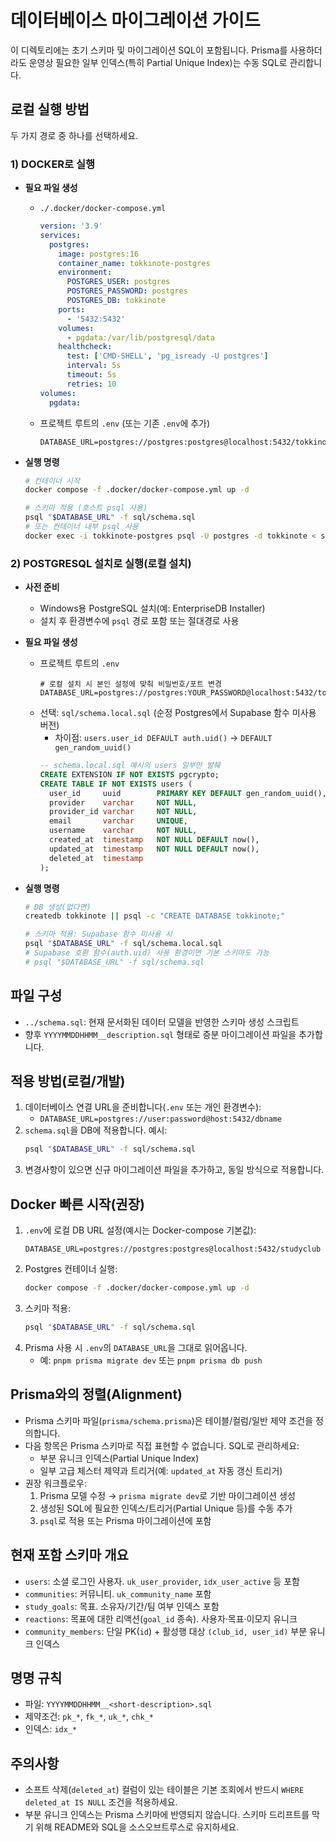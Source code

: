 # 데이터베이스 마이그레이션 가이드

이 디렉토리에는 초기 스키마 및 마이그레이션 SQL이 포함됩니다. Prisma를 사용하더라도 운영상 필요한 일부 인덱스(특히 Partial Unique Index)는 수동 SQL로 관리합니다.

## 로컬 실행 방법

두 가지 경로 중 하나를 선택하세요.

### 1) DOCKER로 실행

- **필요 파일 생성**
  - `./.docker/docker-compose.yml`
    ```yaml
    version: '3.9'
    services:
      postgres:
        image: postgres:16
        container_name: tokkinote-postgres
        environment:
          POSTGRES_USER: postgres
          POSTGRES_PASSWORD: postgres
          POSTGRES_DB: tokkinote
        ports:
          - '5432:5432'
        volumes:
          - pgdata:/var/lib/postgresql/data
        healthcheck:
          test: ['CMD-SHELL', 'pg_isready -U postgres']
          interval: 5s
          timeout: 5s
          retries: 10
    volumes:
      pgdata:
    ```
  - 프로젝트 루트의 `.env` (또는 기존 `.env`에 추가)
    ```dotenv
    DATABASE_URL=postgres://postgres:postgres@localhost:5432/tokkinote
    ```

- **실행 명령**

  ```bash
  # 컨테이너 시작
  docker compose -f .docker/docker-compose.yml up -d

  # 스키마 적용 (호스트 psql 사용)
  psql "$DATABASE_URL" -f sql/schema.sql
  # 또는 컨테이너 내부 psql 사용
  docker exec -i tokkinote-postgres psql -U postgres -d tokkinote < sql/schema.sql
  ```

### 2) POSTGRESQL 설치로 실행(로컬 설치)

- **사전 준비**
  - Windows용 PostgreSQL 설치(예: EnterpriseDB Installer)
  - 설치 후 환경변수에 `psql` 경로 포함 또는 절대경로 사용

- **필요 파일 생성**
  - 프로젝트 루트의 `.env`
    ```dotenv
    # 로컬 설치 시 본인 설정에 맞춰 비밀번호/포트 변경
    DATABASE_URL=postgres://postgres:YOUR_PASSWORD@localhost:5432/tokkinote
    ```
  - 선택: `sql/schema.local.sql` (순정 Postgres에서 Supabase 함수 미사용 버전)
    - 차이점: `users.user_id DEFAULT auth.uid()` → `DEFAULT gen_random_uuid()`
    ```sql
    -- schema.local.sql 예시의 users 일부만 발췌
    CREATE EXTENSION IF NOT EXISTS pgcrypto;
    CREATE TABLE IF NOT EXISTS users (
      user_id     uuid        PRIMARY KEY DEFAULT gen_random_uuid(),
      provider    varchar     NOT NULL,
      provider_id varchar     NOT NULL,
      email       varchar     UNIQUE,
      username    varchar     NOT NULL,
      created_at  timestamp   NOT NULL DEFAULT now(),
      updated_at  timestamp   NOT NULL DEFAULT now(),
      deleted_at  timestamp
    );
    ```

- **실행 명령**

  ```bash
  # DB 생성(없다면)
  createdb tokkinote || psql -c "CREATE DATABASE tokkinote;"

  # 스키마 적용: Supabase 함수 미사용 시
  psql "$DATABASE_URL" -f sql/schema.local.sql
  # Supabase 호환 함수(auth.uid) 사용 환경이면 기본 스키마도 가능
  # psql "$DATABASE_URL" -f sql/schema.sql
  ```

## 파일 구성

- `../schema.sql`: 현재 문서화된 데이터 모델을 반영한 스키마 생성 스크립트
- 향후 `YYYYMMDDHHMM__description.sql` 형태로 증분 마이그레이션 파일을 추가합니다.

## 적용 방법(로컬/개발)

1. 데이터베이스 연결 URL을 준비합니다(`.env` 또는 개인 환경변수):
   - `DATABASE_URL=postgres://user:password@host:5432/dbname`
2. `schema.sql`을 DB에 적용합니다. 예시:
   ```bash
   psql "$DATABASE_URL" -f sql/schema.sql
   ```
3. 변경사항이 있으면 신규 마이그레이션 파일을 추가하고, 동일 방식으로 적용합니다.

## Docker 빠른 시작(권장)

1. `.env`에 로컬 DB URL 설정(예시는 Docker-compose 기본값):
   ```dotenv
   DATABASE_URL=postgres://postgres:postgres@localhost:5432/studyclub
   ```
2. Postgres 컨테이너 실행:
   ```bash
   docker compose -f .docker/docker-compose.yml up -d
   ```
3. 스키마 적용:
   ```bash
   psql "$DATABASE_URL" -f sql/schema.sql
   ```
4. Prisma 사용 시 `.env`의 `DATABASE_URL`을 그대로 읽어옵니다.
   - 예: `pnpm prisma migrate dev` 또는 `pnpm prisma db push`

## Prisma와의 정렬(Alignment)

- Prisma 스키마 파일(`prisma/schema.prisma`)은 테이블/컬럼/일반 제약 조건을 정의합니다.
- 다음 항목은 Prisma 스키마로 직접 표현할 수 없습니다. SQL로 관리하세요:
  - 부분 유니크 인덱스(Partial Unique Index)
  - 일부 고급 체스터 제약과 트리거(예: `updated_at` 자동 갱신 트리거)
- 권장 워크플로우:
  1. Prisma 모델 수정 → `prisma migrate dev`로 기반 마이그레이션 생성
  2. 생성된 SQL에 필요한 인덱스/트리거(Partial Unique 등)를 수동 추가
  3. `psql`로 적용 또는 Prisma 마이그레이션에 포함

## 현재 포함 스키마 개요

- `users`: 소셜 로그인 사용자. `uk_user_provider`, `idx_user_active` 등 포함
- `communities`: 커뮤니티. `uk_community_name` 포함
- `study_goals`: 목표. 소유자/기간/팀 여부 인덱스 포함
- `reactions`: 목표에 대한 리액션(`goal_id` 종속). 사용자·목표·이모지 유니크
- `community_members`: 단일 PK(`id`) + 활성행 대상 `(club_id, user_id)` 부분 유니크 인덱스

## 명명 규칙

- 파일: `YYYYMMDDHHMM__<short-description>.sql`
- 제약조건: `pk_*`, `fk_*`, `uk_*`, `chk_*`
- 인덱스: `idx_*`

## 주의사항

- 소프트 삭제(`deleted_at`) 컬럼이 있는 테이블은 기본 조회에서 반드시 `WHERE deleted_at IS NULL` 조건을 적용하세요.
- 부분 유니크 인덱스는 Prisma 스키마에 반영되지 않습니다. 스키마 드리프트를 막기 위해 README와 SQL을 소스오브트루스로 유지하세요.
